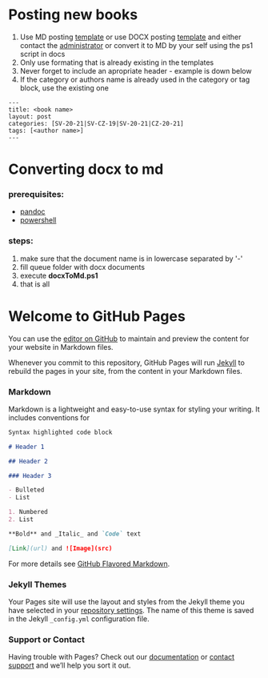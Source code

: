 # Posting new books

1. Use MD posting [template](https://github.com/Feelav/LittleRatura/blob/master/docs/templates/md.md) or use DOCX posting [template](https://github.com/Feelav/LittleRatura/blob/master/docs/templates/word.docx) and either contact the [administrator](mailto:vlcekfilip@pheela.tech) or convert it to MD by your self using the ps1 script in docs
1. Only use formating that is already existing in the templates
1. Never forget to include an apropriate header - example is down below
1. If the category or authors name is already used in the category or tag block, use the existing one

```
---
title: <book name>
layout: post
categories: [SV-20-21|SV-CZ-19|SV-20-21|CZ-20-21]
tags: [<author name>]
---
```

# Converting docx to md

### prerequisites:

- [pandoc](https://pandoc.org/installing.html)
- [powershell](https://github.com/PowerShell/PowerShell/releases)

### steps:

1. make sure that the document name is in lowercase separated by '-'
1. fill queue folder with docx documents
1. execute **docxToMd.ps1**
1. that is all

# Welcome to GitHub Pages

You can use the [editor on GitHub](https://github.com/Feelav/LittleRatura/edit/master/README.md) to maintain and preview the content for your website in Markdown files.

Whenever you commit to this repository, GitHub Pages will run [Jekyll](https://jekyllrb.com/) to rebuild the pages in your site, from the content in your Markdown files.

### Markdown

Markdown is a lightweight and easy-to-use syntax for styling your writing. It includes conventions for

```markdown
Syntax highlighted code block

# Header 1

## Header 2

### Header 3

- Bulleted
- List

1. Numbered
2. List

**Bold** and _Italic_ and `Code` text

[Link](url) and ![Image](src)
```

For more details see [GitHub Flavored Markdown](https://guides.github.com/features/mastering-markdown/).

### Jekyll Themes

Your Pages site will use the layout and styles from the Jekyll theme you have selected in your [repository settings](https://github.com/Feelav/LittleRatura/settings). The name of this theme is saved in the Jekyll `_config.yml` configuration file.

### Support or Contact

Having trouble with Pages? Check out our [documentation](https://help.github.com/categories/github-pages-basics/) or [contact support](https://github.com/contact) and we’ll help you sort it out.
